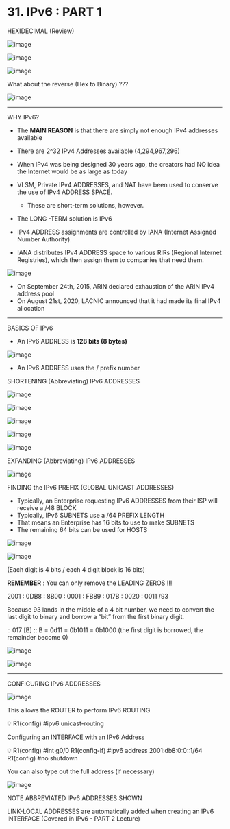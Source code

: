 # 31. IPv6 : PART 1

HEXIDECIMAL (Review)

![image](https://github.com/psaumur/CCNA/assets/106411237/df3e0c7f-5325-4c4c-9d88-197b588cdfe4)

![image](https://github.com/psaumur/CCNA/assets/106411237/a23caee6-492b-4226-ba9f-7b3e44578fd4)

![image](https://github.com/psaumur/CCNA/assets/106411237/1a7e0af8-4f19-483d-b75c-27fa452ce8e9)

What about the reverse (Hex to Binary) ??? 

![image](https://github.com/psaumur/CCNA/assets/106411237/ceced09e-175f-452d-87e8-5b10af7621a1)

---

WHY IPv6?

- The **MAIN REASON** is that there are simply not enough IPv4 addresses available
- There are 2^32 IPv4 Addresses available (4,294,967,296)
- When IPv4 was being designed 30 years ago, the creators had NO idea the Internet would be as large as today
- VLSM, Private IPv4 ADDRESSES, and NAT have been used to conserve the use of IPv4 ADDRESS SPACE.
    - These are short-term solutions, however.
- The LONG -TERM solution is IPv6

- IPv4 ADDRESS assignments are controlled by IANA (Internet Assigned Number Authority)
- IANA distributes IPv4 ADDRESS space to various RIRs (Regional Internet Registries), which then assign them to companies that need them.

![image](https://github.com/psaumur/CCNA/assets/106411237/98fdf256-dbbf-4884-825a-6124251da6a7)

- On September 24th, 2015, ARIN declared exhaustion of the ARIN IPv4 address pool
- On August 21st, 2020, LACNIC announced that it had made its final IPv4 allocation

---

BASICS OF IPv6

- An IPv6 ADDRESS is **128 bits (8 bytes)**

![image](https://github.com/psaumur/CCNA/assets/106411237/3e6fe314-c87f-4116-bf37-7f3cfd8e17b4)

- An IPv6 ADDRESS uses the / prefix number

SHORTENING (Abbreviating) IPv6 ADDRESSES

![image](https://github.com/psaumur/CCNA/assets/106411237/7796f62c-5daa-4e3c-a029-2c42e8abfc6c)

![image](https://github.com/psaumur/CCNA/assets/106411237/ee734193-9708-44a8-8702-c0d9d07afaad)

![image](https://github.com/psaumur/CCNA/assets/106411237/a19192b2-fcd9-4280-95c4-281ef08ffa5e)

![image](https://github.com/psaumur/CCNA/assets/106411237/07c413b6-1577-47c3-963c-4ccca8e20820)

![image](https://github.com/psaumur/CCNA/assets/106411237/ea5f5e40-1b4f-4fd8-942c-c17ca2535e35)

EXPANDING (Abbreviating) IPv6 ADDRESSES

![image](https://github.com/psaumur/CCNA/assets/106411237/934a089e-6ec1-4297-b0da-154b8240af35)

FINDING the IPv6 PREFIX (GLOBAL UNICAST ADDRESSES)

- Typically, an Enterprise requesting IPv6 ADDRESSES from their ISP will receive a /48 BLOCK
- Typically, IPv6 SUBNETS use a /64 PREFIX LENGTH
- That means an Enterprise has 16 bits to use to make SUBNETS
- The remaining 64 bits can be used for HOSTS

![image](https://github.com/psaumur/CCNA/assets/106411237/12448711-2636-4133-bed9-d655bedbd418)

![image](https://github.com/psaumur/CCNA/assets/106411237/fa872c5a-4d39-4519-9248-f4f552539bb8)

(Each digit is 4 bits / each 4 digit block is 16 bits)

**REMEMBER** : You can only remove the LEADING ZEROS !!!

2001 : 0DB8 : 8B00 : 0001 : FB89 : 017B : 0020 : 0011  /93

Because 93 lands in the middle of a 4 bit number, we need to convert the last digit to binary and borrow a “bit” from the first binary digit.

:: 017 [B] :: B = 0d11 = 0b1011 = 0b1000 (the first digit is borrowed, the remainder become 0)

![image](https://github.com/psaumur/CCNA/assets/106411237/1703e18d-da7a-4ee9-850e-d4e4a59ec72a)

![image](https://github.com/psaumur/CCNA/assets/106411237/c7e6fcec-ec8c-40df-86b6-72486e2a3165)

---

CONFIGURING IPv6 ADDRESSES

![image](https://github.com/psaumur/CCNA/assets/106411237/7ee88c71-617f-4bfc-8220-a4ef5bbe89e3)

This allows the ROUTER to perform IPv6 ROUTING

<aside>
💡 R1(config) #ipv6 unicast-routing

</aside>

Configuring an INTERFACE with an IPv6 Address

<aside>
💡 R1(config) #int g0/0
R1(config-if) #ipv6 address 2001:db8:0:0::1/64
R1(config) #no shutdown

</aside>

You can also type out the full address (if necessary)

![image](https://github.com/psaumur/CCNA/assets/106411237/c83977d3-678f-4922-9be2-f52c6a679d64)

NOTE ABBREVIATED IPv6 ADDRESSES SHOWN

LINK-LOCAL ADDRESSES are automatically added when creating an IPv6 INTERFACE (Covered in IPv6 - PART 2 Lecture)

